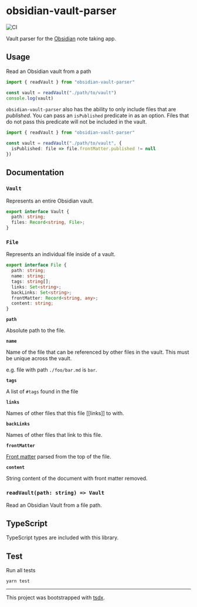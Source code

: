 # obsidian-vault-parser

![CI](https://github.com/coffee-cup/obsidian-vault-parser/workflows/CI/badge.svg)

Vault parser for the [Obsidian](https://obsidian.md/) note taking app.

## Usage

Read an Obsidian vault from a path

```ts
import { readVault } from "obsidian-vault-parser"

const vault = readVault("./path/to/vault")
console.log(vault)
```

`obsidian-vault-parser` also has the ability to only include files that are
_published_. You can pass an `isPublished` predicate in as an option. Files that
do not pass this predicate will not be included in the vault.

```ts
import { readVault } from "obsidian-vault-parser"

const vault = readVault("./path/to/vault", {
  isPublished: file => file.frontMatter.published != null
})
```

## Documentation

### `Vault`

Represents an entire Obsidian vault.

```ts
export interface Vault {
  path: string;
  files: Record<string, File>;
}
```

### `File`

Represents an individual file inside of a vault.

```ts
export interface File {
  path: string;
  name: string;
  tags: string[];
  links: Set<string>;
  backLinks: Set<string>;
  frontMatter: Record<string, any>;
  content: string;
}
```

**`path`**

Absolute path to the file.

**`name`**

Name of the file that can be referenced by other files in the vault. This must
be unique across the vault.

e.g. file with path `./foo/bar.md` is `bar`.

**`tags`**

A list of `#tags` found in the file

**`links`**

Names of other files that this file [[links]] to with.

**`backLinks`**

Names of other files that link to this file.

**`frontMatter`**

[Front matter](https://jekyllrb.com/docs/front-matter/) parsed from the top of the file.

**`content`**

String content of the document with front matter removed.

### `readVault(path: string) => Vault`

Read an Obsidian Vault from a file path.

## TypeScript

TypeScript types are included with this library.

## Test

Run all tests

```
yarn test
```

---

This project was bootstrapped with [tsdx](https://github.com/formium/tsdx).
